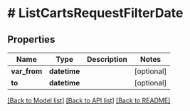 # # ListCartsRequestFilterDate


## Properties 


Name | Type | Description | Notes
------------ | ------------- | ------------- | -------------
**var_from**| **datetime** |   | [optional]
**to**| **datetime** |   | [optional]


[[Back to Model list]](../../README.md#models) [[Back to API list]](../../README.md#endpoints) [[Back to README]](../../README.md)

